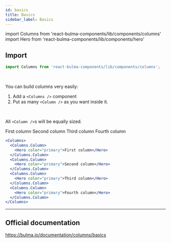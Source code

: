 ```yaml
---
id: basics
title: Basics
sidebar_label: Basics
---
```


import Columns from 'react-bulma-components/lib/components/columns'
import Hero from 'react-bulma-components/lib/components/hero'

## **Import**

```js
import Columns from 'react-bulma-components/lib/components/columns';
```

<br />

You can build columns very easily:

1. Add a `<Columns />` component
2. Put as many `<Column />` as you want inside it.

<br />

All `<Column />`s will be equally sized.

<Columns>
    <Columns.Column>
        <Hero color="primary">First column</Hero>
    </Columns.Column>
    <Columns.Column>
        <Hero color="primary">Second column</Hero>
    </Columns.Column>
    <Columns.Column>
        <Hero color="primary">Third column</Hero>
    </Columns.Column>
    <Columns.Column>
        <Hero color="primary">Fourth column</Hero>
    </Columns.Column>
</Columns>

```jsx
<Columns>
  <Columns.Column>
    <Hero color="primary">First column</Hero>
  </Columns.Column>
  <Columns.Column>
    <Hero color="primary">Second column</Hero>
  </Columns.Column>
  <Columns.Column>
    <Hero color="primary">Third column</Hero>
  </Columns.Column>
  <Columns.Column>
    <Hero color="primary">Fourth column</Hero>
  </Columns.Column>
</Columns>
```

---

## Official documentation

https://bulma.io/documentation/columns/basics
